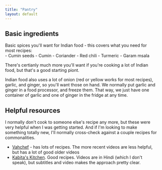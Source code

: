 ```yaml
---
title: "Pantry"
layout: default
---
```


## Basic ingredients
<div>Basic spices you'll want for Indian food - this covers what you need for
most recipes:</div>
- Cumin seeds
- Cumin
- Coriander
- Red chili
- Turmeric
- Garam msala

There's certianly much more you'll want if you're cooking a lot of Indian food,
but that's a good starting piont.

Indian food also uses a lot of onion (red or yellow works for most recipes),
garlic, and ginger, so you'll want those on hand. We normally put garlic and
ginger in a food processor, and freeze them.  That way, we just have one
container of garlic and one of ginger in the fridge at any time.


## Helpful resources

I normally don't cook to someone else's recipe any more, but these were very
helpful when I was getting started. And if I'm looking to make something totally
new, I'll normally cross-check against a couple recipes for commonalities.
- [Vahchef](https://www.youtube.com/channel/UC_R8qIXaTKpkAJuuiZhHTmA) - has lots
  of recipes. The more recent videos are less helpful, but has a lot of good
  older videos
- [Kabita's Kitchen](https://www.youtube.com/channel/UCChqsCRFePrP2X897iQkyAA).
  Good recipes. Videos are in Hindi (which I don't speak), but subtitles and
  video makes the approach pretty clear.
